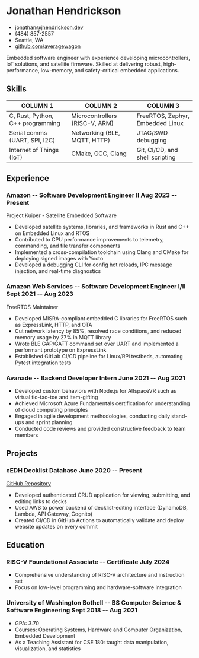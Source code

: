 # Jonathan Hendrickson

- <jonathan@jhendrickson.dev>
- (484) 857-2557
- Seattle, WA
- [github.com/averagewagon](https://github.com/averagewagon)

Embedded software engineer with experience developing microcontrollers, IoT solutions, and satellite firmware. Skilled at delivering robust, high-performance, low-memory, and safety-critical embedded applications.

## Skills

| COLUMN 1                         | COLUMN 2                       | COLUMN 3                         |
| -------------------------------- | ------------------------------ | -------------------------------- |
| C, Rust, Python, C++ programming | Microcontrollers (RISC-V, ARM) | FreeRTOS, Zephyr, Embedded Linux |
| Serial comms (UART, SPI, I2C)    | Networking (BLE, MQTT, HTTP)   | JTAG/SWD debugging               |
| Internet of Things (IoT)         | CMake, GCC, Clang              | Git, CI/CD, and shell scripting  |

## Experience

### <span>Amazon -- Software Development Engineer II</span> <span>Aug 2023 -- Present</span>

Project Kuiper - Satellite Embedded Software

- Developed satellite systems, libraries, and frameworks in Rust and C++ on Embedded Linux and RTOS
- Contributed to CPU performance improvements to telemetry, commanding, and file transfer components
- Implemented a cross-compilation toolchain using Clang and CMake for deploying signed images with Yocto
- Developed a debugging CLI for config hot reloads, IPC message injection, and real-time diagnostics

### <span>Amazon Web Services -- Software Development Engineer I/II</span> <span>Sept 2021 -- Aug 2023</span>

FreeRTOS Maintainer

- Developed MISRA-compliant embedded C libraries for FreeRTOS such as ExpressLink, HTTP, and OTA
- Cut network latency by 85%, resolved race conditions, and reduced memory usage by 27% in MQTT library
- Wrote BLE GAP/GATT command set over UART and implemented a performant prototype on ExpressLink
- Established GitLab CI/CD pipeline for Linux/RPi testbeds, automating Pytest integration tests

### <span>Avanade -- Backend Developer Intern</span> <span>June 2021 -- Aug 2021</span>

- Developed custom behaviors with Node.js for AltspaceVR such as virtual tic-tac-toe and item-gifting
- Achieved Microsoft Azure Fundamentals certification for understanding of cloud computing principles
- Engaged in agile development methodologies, conducting daily stand-ups and sprint planning
- Conducted code reviews and provided constructive feedback to team members

## Projects

### <span>cEDH Decklist Database</span> <span>June 2020 -- Present</span>

[GitHub Repository](https://github.com/averagewagon/cEDH-Decklist-Database)

- Developed authenticated CRUD application for viewing, submitting, and editing links to decks
- Used AWS to power backend of decklist-editing interface (DynamoDB, Lambda, API Gateway, Cognito)
- Created CI/CD in GitHub Actions to automatically validate and deploy website updates on every commit

## Education

### <span>RISC-V Foundational Associate -- Certificate</span> <span>July 2024</span>

- Comprehensive understanding of RISC-V architecture and instruction set
- Focus on low-level programming and hardware-software integration

### <span>University of Washington Bothell -- BS Computer Science & Software Engineering</span> <span>Sept 2018 -- Aug 2021</span>

- GPA: 3.70
- Courses: Operating Systems, Hardware and Computer Organization, Embedded Development
- As a Teaching Assistant for CSE 180: taught data manipulation, visualization, and statistics

